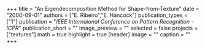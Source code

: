 +++
title = "An Eigendecomposition Method for Shape-from-Texture"
date = "2000-09-01"
authors = ["E. Ribeiro","E. Hancock"]
publication_types = ["1"]
publication = "_IEEE Internaional Conference on Pattern Recognition - ICPR_"
publication_short = ""
image_preview = ""
selected = false
projects = ["textures"]
math = true
highlight = true
[header]
image = ""
caption = ""
+++

